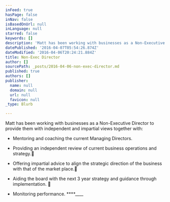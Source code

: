 ```yaml
---
inFeed: true
hasPage: false
inNav: false
isBasedOnUrl: null
inLanguage: null
starred: false
keywords: []
description: 'Matt has been working with businesses as a Non-Executive Director to provide them with independent and impartial views together with:'
datePublished: '2016-04-07T05:54:26.874Z'
dateModified: '2016-04-06T20:24:21.884Z'
title: Non-Exec Director
author: []
sourcePath: _posts/2016-04-06-non-exec-director.md
published: true
authors: []
publisher:
  name: null
  domain: null
  url: null
  favicon: null
_type: Blurb

---
```

Matt has been working with businesses as a Non-Executive Director to provide them with independent and impartial views together with:

* Mentoring and coaching the current Managing Directors.

* Providing an independent review of current business operations and strategy. 

* Offering impartial advice to align the strategic direction of the business with that of the market place.

* Aiding the board with the next 3 year strategy and guidance through implementation.


* Monitoring performance. 
****____